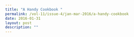 ```yaml
---
title: "A Handy Cookbook "
permalink: /vol-11/issue-4/jan-mar-2016/a-handy-cookbook
date: 2016-01-31
layout: post
description: ""
---
```

